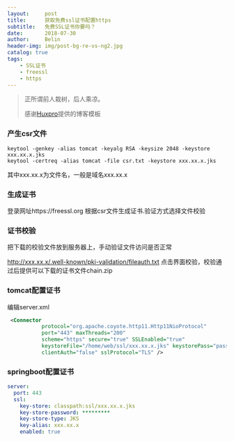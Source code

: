 ```yaml
---
layout:     post
title:      获取免费ssl证书配置https
subtitle:   免费SSL证书你要吗？
date:       2018-07-30
author:     Belin
header-img: img/post-bg-re-vs-ng2.jpg
catalog: true
tags:
    - SSL证书
    - freessl
    - https
---
```


> 正所谓前人栽树，后人乘凉。
>
> 感谢[Huxpro](https://github.com/huxpro)提供的博客模板

### 产生csr文件
```shell
keytool -genkey -alias tomcat -keyalg RSA -keysize 2048 -keystore xxx.xx.x.jks
keytool -certreq -alias tomcat -file csr.txt -keystore xxx.xx.x.jks
```
其中xxx.xx.x为文件名，一般是域名xxx.xx.x
	
### 生成证书
登录网址https://freessl.org 根据csr文件生成证书.验证方式选择文件校验

### 证书校验
把下载的校验文件放到服务器上，手动验证文件访问是否正常

http://xxx.xx.x/.well-known/pki-validation/fileauth.txt
点击界面校验，校验通过后提供可以下载的证书文件chain.zip

### tomcat配置证书
编辑server.xml
```xml
 <Connector
           protocol="org.apache.coyote.http11.Http11NioProtocol"
           port="443" maxThreads="200"
           scheme="https" secure="true" SSLEnabled="true"
           keystoreFile="/home/web/ssl/xxx.xx.x.jks" keystorePass="password"
           clientAuth="false" sslProtocol="TLS" />

```
### springboot配置证书
```yaml
server:
  port: 443
  ssl:
    key-store: classpath:ssl/xxx.xx.x.jks
    key-store-password: *********
    key-store-type: JKS
    key-alias: xxx.xx.x
    enabled: true
```